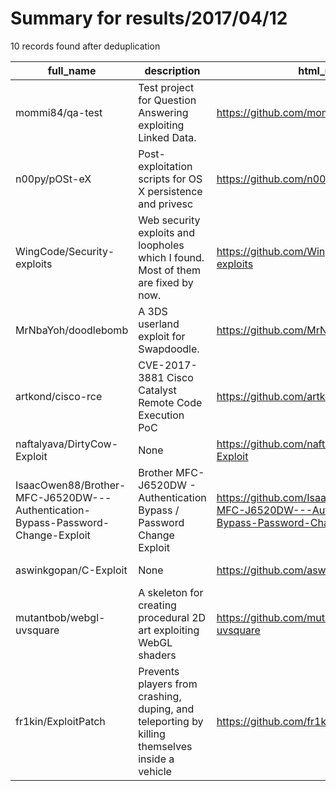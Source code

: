 
# Summary for results/2017/04/12
    
10 records found after deduplication

| full_name | description | html_url | matched_list | matched_count | pushed_at | size | stargazers_count | language | forks_count | vul_ids |
|---------------------------------------------------------------------------------|------------------------------------------------------------------------------------------------|----------------------------------------------------------------------------------------------------|--------------------------------------------------------|-----------------|---------------------------|--------|--------------------|------------|---------------|-------------------|
| mommi84/qa-test | Test project for Question Answering exploiting Linked Data. | https://github.com/mommi84/qa-test | ['exploit'] | 1 | 2017-04-12 12:33:05+00:00 | 34 | 0 | Java | 0 | [] |
| n00py/pOSt-eX | Post-exploitation scripts for OS X persistence and privesc | https://github.com/n00py/pOSt-eX | ['exploit'] | 1 | 2017-04-12 19:46:03+00:00 | 26 | 67 | Python | 24 | [] |
| WingCode/Security-exploits | Web security exploits and loopholes which I found. Most of them are fixed by now. | https://github.com/WingCode/Security-exploits | ['exploit'] | 1 | 2017-04-12 05:33:19+00:00 | 210 | 0 | | 0 | [] |
| MrNbaYoh/doodlebomb | A 3DS userland exploit for Swapdoodle. | https://github.com/MrNbaYoh/doodlebomb | ['exploit'] | 1 | 2017-04-12 19:29:21+00:00 | 63 | 15 | Python | 1 | [] |
| artkond/cisco-rce | CVE-2017-3881 Cisco Catalyst Remote Code Execution PoC | https://github.com/artkond/cisco-rce | ['cve poc', 'rce', 'rce poc', 'remote code execution'] | 4 | 2017-04-12 09:17:27+00:00 | 3 | 189 | Python | 81 | ['CVE-2017-3881'] |
| naftalyava/DirtyCow-Exploit | None | https://github.com/naftalyava/DirtyCow-Exploit | ['exploit'] | 1 | 2017-04-12 08:18:25+00:00 | 31 | 0 | C | 1 | [] |
| IsaacOwen88/Brother-MFC-J6520DW---Authentication-Bypass-Password-Change-Exploit | Brother MFC-J6520DW - Authentication Bypass / Password Change Exploit | https://github.com/IsaacOwen88/Brother-MFC-J6520DW---Authentication-Bypass-Password-Change-Exploit | ['exploit'] | 1 | 2017-04-12 13:54:27+00:00 | 0 | 0 | | 0 | [] |
| aswinkgopan/C-Exploit | None | https://github.com/aswinkgopan/C-Exploit | ['exploit'] | 1 | 2017-04-12 15:22:24+00:00 | 4 | 0 | C | 0 | [] |
| mutantbob/webgl-uvsquare | A skeleton for creating procedural 2D art exploiting WebGL shaders | https://github.com/mutantbob/webgl-uvsquare | ['exploit'] | 1 | 2017-04-12 20:55:09+00:00 | 12 | 0 | JavaScript | 0 | [] |
| fr1kin/ExploitPatch | Prevents players from crashing, duping, and teleporting by killing themselves inside a vehicle | https://github.com/fr1kin/ExploitPatch | ['exploit'] | 1 | 2017-04-12 22:11:41+00:00 | 2 | 0 | Java | 0 | [] |
